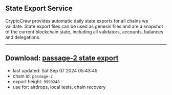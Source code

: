 ## State Export Service
CryptoCrew provides automatic daily state exports for all chains we validate. State export files can be used as genesis files and are a snapshot of the current blockchain state, including all validators, accounts, balances and delegations.

---
**Download: [passage-2 state export](https://dl-eu2.ccvalidators.com/SERVICE/passage/passage-2_export_9990248.json)**
---

- last updated: Sat Sep 07 2024 05:43:45
- chain id: `passage-2`
- export height: `9990248`
- use for: airdrops, local tests, chain recovery
